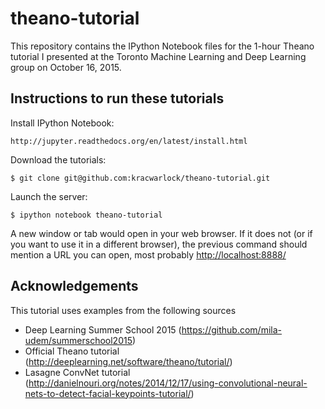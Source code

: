 # theano-tutorial
This repository contains the IPython Notebook files for the 1-hour Theano tutorial
I presented at the Toronto Machine Learning and Deep Learning group on October 16,
2015.

## Instructions to run these tutorials

Install IPython Notebook:
```
http://jupyter.readthedocs.org/en/latest/install.html
```
Download the tutorials:
```
$ git clone git@github.com:kracwarlock/theano-tutorial.git
```
Launch the server:
```
$ ipython notebook theano-tutorial
```
A new window or tab would open in your web browser. If it does not (or if you
want to use it in a different browser), the previous command should mention a
URL you can open, most probably <http://localhost:8888/>

## Acknowledgements
This tutorial uses examples from the following sources
 - Deep Learning Summer School 2015 (https://github.com/mila-udem/summerschool2015)
 - Official Theano tutorial (http://deeplearning.net/software/theano/tutorial/)
 - Lasagne ConvNet tutorial (http://danielnouri.org/notes/2014/12/17/using-convolutional-neural-nets-to-detect-facial-keypoints-tutorial/)
